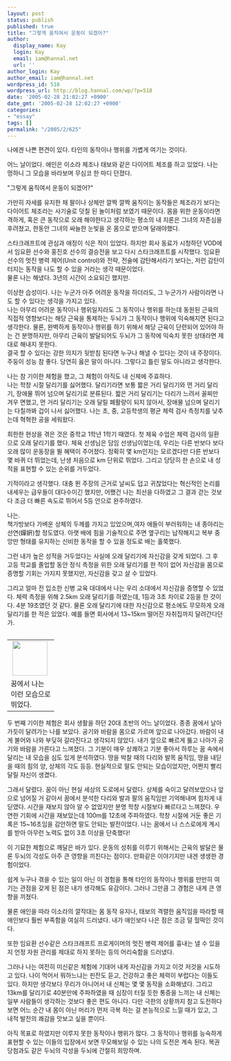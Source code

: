 ```yaml
---
layout: post
status: publish
published: true
title: "그렇게 움직여서 운동이 되겠어?"
author:
  display_name: Kay
  login: Kay
  email: iam@hannal.net
  url: ''
author_login: Kay
author_email: iam@hannal.net
wordpress_id: 518
wordpress_url: http://blog.hannal.com/wp/?p=518
date: '2005-02-28 21:02:27 +0900'
date_gmt: '2005-02-28 12:02:27 +0900'
categories:
- "essay"
tags: []
permalink: "/2005/2/625"
---
```

<p>나에겐 나쁜 편견이 있다. 타인의 동작이나 행위를 가볍게 여기는 것이다.</p>
<p>어느 날이었다. 애인은 이소라 체조나 태보와 같은 다이어트 체조를 하고 있었다. 나는 멍하니 그 모습을 바라보며 무심코 한 마디 던졌다.</p>
<p> "그렇게 움직여서 운동이 되겠어?"</p>
<p>가만히 자세를 유지한 채 팔이나 상체만 깔짝 깔짝 움직이는 동작들은 체조라기 보다는 다이어트 체조라는 사기술로 덧칠 된 놀이처럼 보였기 때문이다. 몸을 위한 운동이라면 격하게, 혹은 큰 동작으로 오래 해야한다고 생각하는 평소의 내 지론은 그녀의 자존심을 후려쳤고, 한동안 그녀의 싸늘한 눈빛을 온 몸으로 받으며 달래야했다.</p>
<p>
스타크래프트에 관심과 애정이 식은 적이 있었다. 하지만 회사 동료가 시청하던 VOD에서 임요환 선수와 홍진호 선수의 결승전을 보고 다시 스타크래프트를 시작했다. 임요환 선수의 멋진 병력 제어(Unit control)와 전략, 전술에 감탄해서라기 보다는, 저런 감탄이 터지는 동작을 나도 할 수 있을 거라는 생각 때문이었다.<br />
물론 나는 해냈다. 3년의 시간이 소요되긴 했지만.</p>
<p>
이상한 습성이다. 나는 누군가 아주 어려운 동작을 하더라도, 그 누군가가 사람이라면 나도 할 수 있다는 생각을 가지고 있다.<br />
나는 아무리 어려운 동작이나 행위일지라도 그 동작이나 행위를 하는데 동원된 근육의 직접적 영향보다는 해당 근육을 통제하는 두뇌가 그 동작이나 행위에 익숙해지면 된다고 생각한다. 물론, 완벽하게 동작이나 행위를 하기 위해서 해당 근육이 단련되어 있어야 하는 건 분명하지만, 아무리 근육이 발달되어도 두뇌가 그 동작에 익숙치 못한 상태라면 제대로 해내지 못한다.<br />
결국 할 수 있다는 강한 의지가 뒷받침 된다면 누구나 해낼 수 있다는 것이 내 주장이다. 주둥이 성능 참 좋다. 당연히 옳은 말이 아니다. 그렇다고 틀린 말도 아니라고 생각한다.</p>
<p>나는 참 기이한 체험을 했고, 그 체험이 아직도 내 신체에 주효하다.<br />
나는 학창 시절 달리기를 싫어했다. 달리기라면 보통 짧은 거리 달리기와 먼 거리 달리기, 장애물 뛰어 넘으며 달리기로 분류된다. 짧은 거리 달리기는 다리가 느려서 꼴찌만 겨우 면했고, 먼 거리 달리기는 오래 달릴 폐활량이 되지 않아서, 장애물 넘으며 달리기는 다칠까봐 겁이 나서 싫어했다. 나는 초, 중, 고등학생의 평균 체력 검사 측정치를 낮추는데 혁혁한 공을 세워왔다.</p>
<p>희한한 현상을 겪은 것은 중학교 1학년 1학기 때였다. 첫 체육 수업은 체력 검사의 일환으로 오래 달리기를 했다. 체육 선생님은 담임 선생님이었는데, 우리는 다른 반보다 보다 오래 많이 운동장을 뛸 혜택이 주어졌다. 정확히 몇 km인지는 모르겠다만 다른 반보다 몇 바퀴 더 뛰었는데, 난생 처음으로 km 단위로 뛰었다. 그리고 당당히 한 손으로 내 성적을 표현할 수 있는 순위를 거두었다.</p>
<p>기적이라고 생각했다. 대충 뛴 주장의 근거로 날씨도 덥고 귀찮었다는 혁신적인 논리를 내세우는 급우들이 대다수이긴 했지만, 어쨌건 나는 최선을 다하였고 그 결과 걷는 것보다 조금 더 빠른 속도로 뛰어서 5등 안으로 완주하였다.</p>
<p>나는.<br />
책가방보다 가벼운 상체의 두께를 가지고 있었으며,여자 애들이 부러워하는 내 종아리는 선연(嬋姸)할 정도였다. 아랫 배에 힘을 기술적으로 주면 옆구리는 납작해지고 복부 중앙만 형태를 유지하는 신비한 동작을 할 수 있을 정도로 배는 홀쭉했다.</p>
<p>그런 내가 높은 성적을 거두었다는 사실에 오래 달리기에 자신감을 갖게 되었다. 그 후 고등 학교를 졸업할 동안 정식 측정을 위한 오래 달리기를 한 적이 없어 자신감을 몸으로 증명할 기회는 가지지 못했지만, 자신감을 갖고 살 수 있었다.</p>
<p>그리고 얼마 전 입소한 신병 교육 대대에서 나는 우리 소대에서 자신감을 증명할 수 있었다. 체력 측정을 위해 2.5km 오래 달리기를 하였는데, 1등과 3초 차이로 2등을 한 것이다. 4분 19초였던 것 같다. 물론 오래 달리기에 대한 자신감으로 평소에도 무모하게 오래 달리기를 한 적은 있었다. 예를 들면 회사에서 13~15km 떨어진 자취집까지 달려간다던가.</p>
<table align="right">
<tr>
<td style="padding-left:5"><center><img src="http://blog.hannal.com/tt-attach/0228/050228193527514300/189509.gif" width="81" height="80"/></center></td>
</tr>
<tr>
<td class="centerphoto">꿈에서 나는<br />
이런 모습으로<br />
뛰었다. </td>
</tr>
</table>
<p>두 번째 기이한 체험은 회사 생활을 하던 20대 초반의 어느 날이었다. 종종 꿈에서 날아가듯이 달려가는 나를 보았다. 공기와 바람을 몸으로 가르며 앞으로 나아갔다. 바람이 내게 불어와 나와 부딪혀 갈라진다고 생각되지 않았다. 내가 앞으로 빠르게 뚫고 나아가 공기와 바람을 가른다고 느껴졌다. 그 기분이 매우 상쾌하고 기분 좋아서 하루는 꿈 속에서 달리는 내 모습을 심도 있게 분석하였다. 땅을 박찰 때의 다리와 발목 움직임, 땅을 내딛을 때의 힘의 양, 상체의 각도 등등. 현실적으로 말도 안되는 모습이었지만, 어쩐지 빨리 달릴 자신이 생겼다.</p>
<p>그래서 달렸다. 꿈이 아닌 현실 세상의 도로에서 달렸다. 상체를 숙이고 달려보았으나 앞으로 넘어질 거 같아서 꿈에서 분석한 다리와 발과 팔의 움직임만 기억해내며 힘차게 내딛였다. 시간을 재보지 않아 알 수 없었지만 분명 학창 시절보다 빠르다고 느껴졌다. 우연한 기회에 시간을 재보았는데 100m를 12초에 주파하였다. 학창 시절에 거둔 좋은 기록은 15~16초임을 감안하면 말도 안되는 발전이었다. 나는 꿈에서 나 스스로에게 계시를 받아 아무런 노력도 없이 3초 이상을 단축했다!</p>
<p>이 기묘한 체험으로 깨달은 바가 있다. 운동의 성취를 이루기 위해서는 근육의 발달은 물론 두뇌의 각성도 아주 큰 영향을 끼친다는 점이다. 만화같은 이야기지만 내겐 생생한 경험이었다.</p>
<p>
쉽게 누구나 겪을 수 있는 일이 아닌 이 경험을 통해 타인의 동작이나 행위를 만만히 여기는 관점을 갖게 된 점은 내가 생각해도 유감이다. 그러나 그만큼 그 경험은 내게 큰 영향을 끼쳤다.</p>
<p>물론 애인을 따라 이소라의 깔작대는 몸 동작 유지나, 태보의 격렬한 움직임을 따라할 때 애인보다 훨씬 부족함을 여실히 드러냈다. 내가 애인보다 나은 점은 조금 덜 헐떡인 것이다.</p>
<p>또한 임요환 선수같은 스타크래프트 프로게이머의 멋진 병력 제어를 흉내는 낼 수 있을지 언정 자원 관리를 제대로 하지 못하는 등의 어리숙함을 드러냈다.</p>
<p>그러나 나는 여전히 미신같은 체험에 기대어 내게 자신감을 가지고 이것 저것을 시도하고 있다. 나이 먹어서 뭐하느냐는 핀잔도 듣고, 건강하고 좋은 체력이 부럽다는 이들도 있다. 하지만 생각보다 무리가 아니어서 내 신체는 몇 몇 동작을 소화해냈다. 그리고 13km를 달리기로 40분만에 주파하였을 때 심장이 터질 듯한 통증을 느끼는 내 신체는 일부 사람들이 생각하는 것보다 좋은 편도 아니다. 다만 극한의 상황까지 참고 도전하다보면 어느 순간 내 몸이 아닌 머리가 먼저 극복 하는 걸 본능적으로 느낄 때가 있고, 그 내적 발전의 쾌감을 맛보고 싶을 뿐이다.</p>
<p>
아직 목표로 하였지만 이루지 못한 동작이나 행위가 많다. 그 동작이나 행위를 능숙하게 표현할 수 있는 이들의 입장에서 보면 무모해보일 수 있는 나의 도전은 계속 된다. 복권 당첨과도 같은 두뇌의 각성을 두뇌에 간절히 희망하며.</p>
